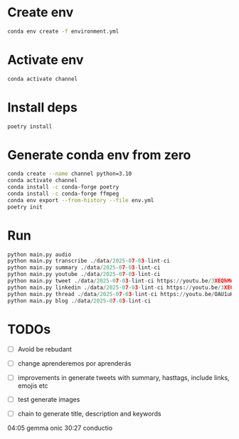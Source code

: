 # Create env

```sh
conda env create -f environment.yml
```

# Activate env

```sh
conda activate channel
```

# Install deps

```sh
poetry install
```

# Generate conda env from zero
```sh
conda create --name channel python=3.10
conda activate channel
conda install -c conda-forge poetry
conda install -c conda-forge ffmpeg
conda env export --from-history --file env.yml
poetry init

```

# Run
```py
python main.py audio
python main.py transcribe ./data/2025-07-03-lint-ci
python main.py summary ./data/2025-07-03-lint-ci
python main.py youtube ./data/2025-07-03-lint-ci
python main.py tweet ./data/2025-07-03-lint-ci https://youtu.be/3XEQhMu3g6k "Developers"
python main.py linkedin ./data/2025-07-03-lint-ci https://youtu.be/3XEQhMu3g6k "Developers" "text" "video"
python main.py thread ./data/2025-07-03-lint-ci https://youtu.be/OAU1uHgg8GY "Developers"
python main.py blog ./data/2025-07-03-lint-ci 
``` 

# TODOs

- [ ] Avoid be rebudant
- [ ] change aprenderemos por aprenderás
- [ ] improvements in generate tweets with summary, hasttags, include links, emojis etc
- [ ] test generate images
- [ ] chain to generate title, description and keywords


04:05 gemma onic
30:27 conductio